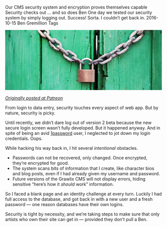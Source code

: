 Our CMS security system and encryption proves themselves capable
Security checks out … and so does Ben
One day we tested our security system by simply logging out. Success! Sorta. I couldn’t get back in.
2016-10-15
Ben Gremillion
Tags

![Our security is tighter than this](/assets/blog/login-checks-out-and-so-does-ben/lock.jpg)

*[Originally posted at Patreon](https://www.patreon.com/posts/login-checks-out-6732678)*

From login to data entry, security touches every aspect of  web app. But by nature, security is picky.

Until recently, we didn’t dare log out of version 2 beta because the new secure login screen wasn’t fully developed. But it happened anyway. And in spite of being an avid [1password](https://vimeo.com/88901304) user, I neglected to jot down my login credentials. Oops.

While hacking his way back in, I hit several *intentional* obstacles.

- Passwords can not be recovered, only changed. Once encrypted, they’re encrypted for good.
- The system scans bits of information that I create, like character bios and blog posts, even if I had already given my username and password.
- Future versions of the Grawlix CMS will not display errors, hiding sensitive “here’s how it *should* work” information. 

So I faced a blank page and an identity challenge at every turn. Luckily I had full access to the database, and got back in with a new user and a fresh password — one reason databases have their own logins. 

Security is tight by necessity, and we’re taking steps to make sure that only artists who own their site can get in — provided they don’t pull a Ben.